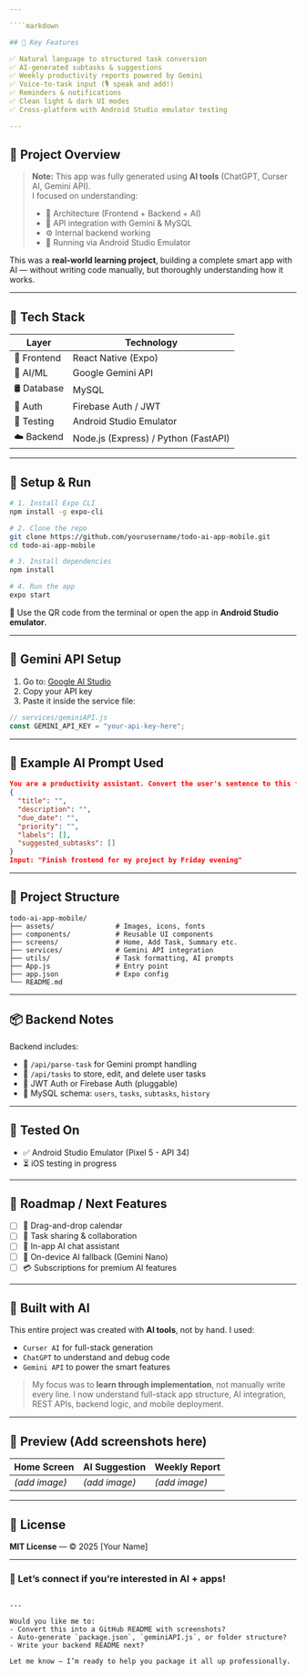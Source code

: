 ```yaml
---

````markdown

## 🧠 Key Features

✅ Natural language to structured task conversion  
✅ AI-generated subtasks & suggestions  
✅ Weekly productivity reports powered by Gemini  
✅ Voice-to-task input (🎙️ speak and add!)  
✅ Reminders & notifications  
✅ Clean light & dark UI modes  
✅ Cross-platform with Android Studio emulator testing

---
```


## 📌 Project Overview

> **Note:** This app was fully generated using **AI tools** (ChatGPT, Curser AI, Gemini API).  
> I focused on understanding:
> - 🧱 Architecture (Frontend + Backend + AI)
> - 🔗 API integration with Gemini & MySQL
> - ⚙️ Internal backend working
> - 🧪 Running via Android Studio Emulator

This was a **real-world learning project**, building a complete smart app with AI — without writing code manually, but thoroughly understanding how it works.

---

## 🔧 Tech Stack

| Layer         | Technology                           |
|--------------|----------------------------------------|
| 📱 Frontend   | React Native (Expo)                  |
| 🧠 AI/ML      | Google Gemini API                    |
| 🛢️ Database   | MySQL                                |
| 🔐 Auth       | Firebase Auth / JWT                  |
| 🧪 Testing    | Android Studio Emulator              |
| ☁️ Backend    | Node.js (Express) / Python (FastAPI) |

---

## 🚀 Setup & Run

```bash
# 1. Install Expo CLI
npm install -g expo-cli

# 2. Clone the repo
git clone https://github.com/yourusername/todo-ai-app-mobile.git
cd todo-ai-app-mobile

# 3. Install dependencies
npm install

# 4. Run the app
expo start
````

📱 Use the QR code from the terminal or open the app in **Android Studio emulator**.

---

## 🔐 Gemini API Setup

1. Go to: [Google AI Studio](https://makersuite.google.com/app/apikey)
2. Copy your API key
3. Paste it inside the service file:

```js
// services/geminiAPI.js
const GEMINI_API_KEY = "your-api-key-here";
```

---

## 🧠 Example AI Prompt Used

```json
You are a productivity assistant. Convert the user's sentence to this format:
{
  "title": "",
  "description": "",
  "due_date": "",
  "priority": "",
  "labels": [],
  "suggested_subtasks": []
}
Input: "Finish frontend for my project by Friday evening"
```

---

## 📁 Project Structure

```
todo-ai-app-mobile/
├── assets/               # Images, icons, fonts
├── components/           # Reusable UI components
├── screens/              # Home, Add Task, Summary etc.
├── services/             # Gemini API integration
├── utils/                # Task formatting, AI prompts
├── App.js                # Entry point
├── app.json              # Expo config
└── README.md
```

---

## 📦 Backend Notes

Backend includes:

* 📮 `/api/parse-task` for Gemini prompt handling
* 🧾 `/api/tasks` to store, edit, and delete user tasks
* 🔑 JWT Auth or Firebase Auth (pluggable)
* 💾 MySQL schema: `users`, `tasks`, `subtasks`, `history`

---

## 📲 Tested On

* ✅ Android Studio Emulator (Pixel 5 - API 34)
* ⏳ iOS testing in progress

---

## 🚧 Roadmap / Next Features

* [ ] 📅 Drag-and-drop calendar
* [ ] 🤝 Task sharing & collaboration
* [ ] 💬 In-app AI chat assistant
* [ ] 🧠 On-device AI fallback (Gemini Nano)
* [ ] 💳 Subscriptions for premium AI features

---

## 🤖 Built with AI

This entire project was created with **AI tools**, not by hand.
I used:

* `Curser AI` for full-stack generation
* `ChatGPT` to understand and debug code
* `Gemini API` to power the smart features

> My focus was to **learn through implementation**, not manually write every line.
> I now understand full-stack app structure, AI integration, REST APIs, backend logic, and mobile deployment.

---

## 📸 Preview (Add screenshots here)

| Home Screen   | AI Suggestion | Weekly Report |
| ------------- | ------------- | ------------- |
| *(add image)* | *(add image)* | *(add image)* |

---

## 📜 License

**MIT License** — © 2025 \[Your Name]

---

### 🙌 Let’s connect if you’re interested in AI + apps!

```

---

Would you like me to:
- Convert this into a GitHub README with screenshots?
- Auto-generate `package.json`, `geminiAPI.js`, or folder structure?
- Write your backend README next?

Let me know — I’m ready to help you package it all up professionally.
```
